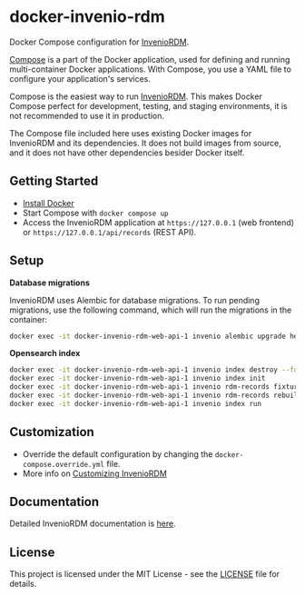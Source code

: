 # docker-invenio-rdm

Docker Compose configuration for [InvenioRDM](https://inveniordm.docs.cern.ch/).

[Compose](https://docs.docker.com/compose/) is a part of the Docker application, used for defining and running multi-container Docker applications. With Compose, you use a YAML file to configure your application's services. 

Compose is the easiest way to run [InvenioRDM](https://inveniordm.docs.cern.ch/). This makes Docker Compose perfect for development, testing, and staging environments, it is not recommended to use it in production.

The Compose file included here uses existing Docker images for InvenioRDM and its dependencies. It does not build images from source, and it does not have other dependencies besider Docker itself.

## Getting Started

* [Install Docker](https://docs.docker.com/install/)
* Start Compose with `docker compose up`
* Access the InvenioRDM application at `https://127.0.0.1` (web frontend) or `https://127.0.0.1/api/records` (REST API).

## Setup

**Database migrations**

InvenioRDM uses Alembic for database migrations. To run pending migrations, use the following command, which will run the migrations in the container:

```bash
docker exec -it docker-invenio-rdm-web-api-1 invenio alembic upgrade heads
```

**Opensearch index**

```bash
docker exec -it docker-invenio-rdm-web-api-1 invenio index destroy --force --yes-i-know
docker exec -it docker-invenio-rdm-web-api-1 invenio index init
docker exec -it docker-invenio-rdm-web-api-1 invenio rdm-records fixtures
docker exec -it docker-invenio-rdm-web-api-1 invenio rdm-records rebuild-index
docker exec -it docker-invenio-rdm-web-api-1 invenio index run
```

## Customization

* Override the default configuration by changing the `docker-compose.override.yml` file.
* More info on [Customizing InvenioRDM](https://inveniordm.docs.cern.ch/customize/)

## Documentation

Detailed InvenioRDM documentation is [here](https://inveniordm.docs.cern.ch/).

## License

This project is licensed under the MIT License - see the [LICENSE](LICENSE) file for details.